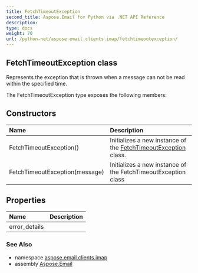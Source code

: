 ```yaml
---
title: FetchTimeoutException
second_title: Aspose.Email for Python via .NET API Reference
description: 
type: docs
weight: 70
url: /python-net/aspose.email.clients.imap/fetchtimeoutexception/
---
```


## FetchTimeoutException class

Represents the exception that is thrown when a message can not be read within the specified time.

The FetchTimeoutException type exposes the following members:
## Constructors
| Name | Description |
| :- | :- |
|FetchTimeoutException()|Initializes a new instance of the [FetchTimeoutException](/email/python-net/aspose.email.clients.imap/fetchtimeoutexception/) class.|
|FetchTimeoutException(message)|Initializes a new instance of the FetchTimeoutException class|
## Properties
| Name | Description |
| :- | :- |
|error_details|  |

### See Also

* namespace [aspose.email.clients.imap](/email/python-net/aspose.email.clients.imap/)
* assembly [Aspose.Email](/email/python-net/)

